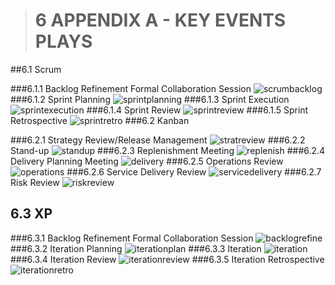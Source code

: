 > # **6** APPENDIX A - KEY EVENTS PLAYS

##6.1 Scrum

###6.1.1 Backlog Refinement Formal Collaboration Session
![scrumbacklog](images/scrumbacklog.jpg)
###6.1.2 Sprint Planning
![sprintplanning](images/sprintplanning.jpg)
###6.1.3 Sprint Execution
![sprintexecution](images/sprintexecution.jpg)
###6.1.4 Sprint Review
![sprintreview](images/sprintreview.jpg)
###6.1.5 Sprint Retrospective
![sprintretro](images/sprintretro.jpg)
###6.2 Kanban

###6.2.1 Strategy Review/Release Management 
![stratreview](images/stratreview.jpg)
###6.2.2 Stand-up
![standup](images/standup.jpg)
###6.2.3 Replenishment Meeting
![replenish](images/replenish.jpg)
###6.2.4 Delivery Planning Meeting
![delivery](images/delivery.jpg)
###6.2.5 Operations Review
![operations](images/operations.jpg)
###6.2.6 Service Delivery Review
![servicedelivery](images/servicedelivery.jpg)
###6.2.7 Risk Review
![riskreview](images/riskreview.jpg)

## 6.3 XP

###6.3.1 Backlog Refinement Formal Collaboration Session
![backlogrefine](images/backlogrefine.jpg)
###6.3.2 Iteration Planning
![iterationplan](images/iterationplan.jpg)
###6.3.3 Iteration
![iteration](images/iteration.jpg)
###6.3.4 Iteration Review
![iterationreview](images/iterationreview.jpg)
###6.3.5 Iteration Retrospective
![iterationretro](images/iterationretro.jpg)



















